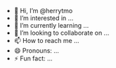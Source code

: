 - 👋 Hi, I’m @herrytmo
- 👀 I’m interested in ...
- 🌱 I’m currently learning ...
- 💞️ I’m looking to collaborate on ...
- 📫 How to reach me ...
- 😄 Pronouns: ...
- ⚡ Fun fact: ...

<!---
herrytmo/herrytmo is a ✨ special ✨ repository because its `README.md` (this file) appears on your GitHub profile.
You can click the Preview link to take a look at your changes.
--->
